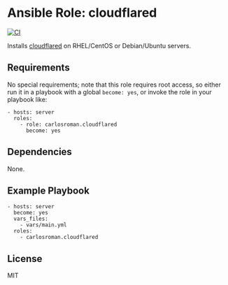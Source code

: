 # Ansible Role: cloudflared

[![CI](https://github.com/carlosroman/ansible-role-cloudflared/workflows/CI/badge.svg?event=push)](https://github.com/carlosroman/ansible-role-cloudflared/actions?query=workflow%3ACI)

Installs [cloudflared](https://github.com/cloudflare/cloudflared) on RHEL/CentOS or Debian/Ubuntu servers.

## Requirements

No special requirements; note that this role requires root access, so either run it in a playbook with a global `become: yes`, or invoke the role in your playbook like:

    - hosts: server
      roles:
        - role: carlosroman.cloudflared
          become: yes

## Dependencies

None.

## Example Playbook

    - hosts: server
      become: yes
      vars_files:
        - vars/main.yml
      roles:
        - carlosroman.cloudflared

## License

MIT
